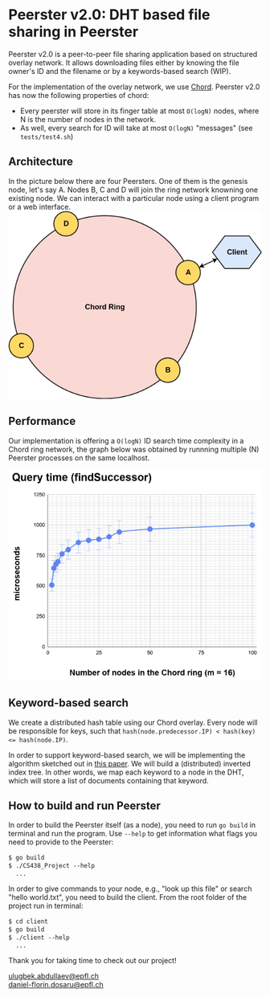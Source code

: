 # Peerster v2.0: DHT based file sharing in Peerster

Peerster v2.0 is a peer-to-peer file sharing application based on
structured overlay network. It allows downloading files either by
knowing the file owner's ID and the filename or by a keywords-based
search (WIP).

For the implementation of the overlay network, we use
[Chord](https://pdos.csail.mit.edu/papers/chord:sigcomm01/chord_sigcomm.pdf).
Peerster v2.0 has now the following properties of chord:
 - Every peerster will store in its finger table at most `O(logN)` nodes, where N is the number
   of nodes in the network.
-  As well, every search for ID will take at most `O(logN)` "messages" (see `tests/test4.sh`)     

    
## Architecture    

In the picture below there are four Peersters. One of them is the genesis node, let's say A. Nodes B, C and D will join the ring network knowning one existing node. We can interact with a particular node using a client program or a web interface.
![Architecture](https://github.com/dosarudaniel/CS438_Project/blob/master/docs/Chord_ring_request_File.png) 


## Performance   
Our implementation is offering a `O(logN)` ID search time complexity in a Chord ring network, the graph below was obtained by runnning multiple (N) Peerster processes on the same localhost.     
     
![Query time of findSuccessor RPC](https://github.com/dosarudaniel/CS438_Project/blob/dosarudaniel-improve-readme/docs/QueryTime_FindSuccessor.png)     

## Keyword-based search

We create a distributed hash table using our Chord overlay. Every node
will be responsible for keys, such that `hash(node.predecessor.IP) <
hash(key) <= hash(node.IP)`.

In order to support keyword-based search, we will be implementing the
algorithm sketched out in
[this paper](https://www.cs.utexas.edu/users/browne/CS395Tf2002/Papers/Keywordsearch.pdf).
We will build a (distributed) inverted index tree. In other words, we
map each keyword to a node in the DHT, which will store a list of
documents containing that keyword.

## How to build and run Peerster

In order to build the Peerster itself (as a node), you need to run `go
build` in terminal and run the program. Use `--help` to get information
what flags you need to provide to the Peerster:
```
$ go build
$ ./CS438_Project --help
  ...
```

In order to give commands to your node, e.g., "look up this file" or
search "hello world.txt", you need to build the client. From the root
folder of the project run in terminal:
```
$ cd client 
$ go build
$ ./client --help
  ...
```

Thank you for taking time to check out our project!

ulugbek.abdullaev@epfl.ch    
daniel-florin.dosaru@epfl.ch
